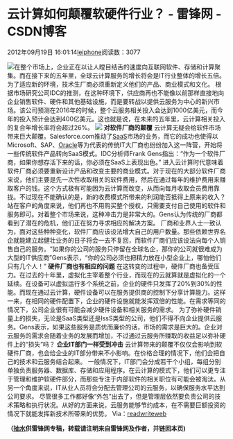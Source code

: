 
# 云计算如何颠覆软硬件行业？ - 雷锋网 - CSDN博客


2012年09月19日 16:01:14[leiphone](https://me.csdn.net/leiphone)阅读数：3077


![](http://www.leiphone.com/wp-content/uploads/2012/09/cloud.png)在整个市场上，企业正在以让人瞠目结舌的速度向互联网软件、存储和计算聚集。而在接下来的五年里，全球云计算服务的增长将会是IT行业整体的增长五倍。为了适应新的环境，技术生厂商必须重新定义他们的产品、商业模式和文化。
根据市场研究公司IDC的推测，在这种环境下，供应商再也不能像以前那样直接地向企业销售软件、硬件和其他基础设施，而是要转战以提供云服务为中心的新兴市场。该公司预测在2016年的时候，整个云服务相关投入会达到1000亿美元，而今年的投入预计会达到400亿美元。这也就是说，在未来的五年里，云计算相关投入的复合年增长率将会超过26%。
![](http://www.leiphone.com/wp-content/uploads/2012/09/cloudcommodity1.jpg)
**对软件厂商的颠覆**
云计算无疑会给软件市场带来巨大颠覆。Salesforce.com推动了[SaaS](http://www.leiphone.com/tag/saas)市场的业务，而它的成功也使得以Microsoft、SAP、[Oracle](http://www.leiphone.com/tag/oracle)等为代表的传统IT大厂商也纷纷加入这一阵营，开始将一些传统软件产品转向SaaS模式。IDC分析师Frank
 Gens指出：“作为一个软件厂商，如果你想存活下来的话，你必须在SaaS上表现出色。”
进入云计算时代意味着软件厂商必须要重新设计产品和改变主要的商业模式。对于现在的大部分软件厂商来说，他们主要是先一次性收取相关的软件费用，然后在通过每年的维护费用来赚取客户的钱。这个方式极有可能因为云计算而改变，从而向每月收取会员费用靠拢。不过现在不能确认的是，新的收费模式所带来的利润能否抵得上原来的收入？
站在客户的角度来说，他们再也不用购买整个授权，只需要支付自己使用的软件和服务即可。对着整个市场来说，这种冲击力是非常大的。Gens认为传统的厂商都看到了潜在的危机，他们正在努力寻求相应的解决方案。
厂商和业界人士一致认为，面对这些种种变化，软件厂商应该设法增大自己的用户数量。那些依赖世界名企就能建立起健壮业务的日子将会一去不复回，而软件厂商们应该设法向每个人销售自己的服务。“如果你的公司的服务只停留在全球名企，那你的公司就很难成为大型的IT供应商”Gens表示，“你的公司必须也把精力放在小型企业上，哪怕他们只有几个人！”
**硬件厂商也有相应的问题**
在这转变的过程中，硬件厂商也备受压力。在过去的十年里，虚拟化主宰着整个行业，而现在的云就算就是虚拟化的一个延续。在设备可以虚拟运行多个系统之前，企业的硬件只发挥了20%到30%的性能。而现在通过云计算，硬件设备可以在服务提供商的控制下分享计算能力。这样一来，在相同的硬件配置下，企业的硬件设施就能发挥双倍的性能。在需求等同的情况下，公司企业很有可能会减少硬件设备和相关服务的需求。
为了弥补硬件销量上的损失，无论是SaaS类型还是IssS类型的公司，他们不得不向企业提供云服务。Gens表示，如果这些服务是质优而廉价的话，市场的需求是巨大的。企业对云服务的需求会随着业务的发展而增加，不过通过云服务所赚取的收益足以弥补硬件上的“损失”吗？
**企业IT部门一样受到冲击**
云计算带来的颠覆不仅仅会影响到软硬件厂商，也会给企业的IT部分带来不小影响。在价格合理的情况下，他们会把自己的技术和云服务结合起来。
一般情况下，IT部门会分成若干个小组，每组分别单独负责服务器、数据库、存储和应用程序。在云计算的模式下，他们可以更专注于管理和维护软硬件部分，而那些专注于内部软件的相关职位有可能会被淘汰。从另一个角度来说，IT从业人员将会分配去管理公司的云服务，以确保服务水平达到公司要求。
尽管很多工作都好像“外包”出去了，但是管理层依然要负责公司的技术策略和执行状况。从好的方面来说，云服务能够节约成本，在不需要巨额投资的情况下就能发挥新技术所带来的优势。
Via：[readwriteweb](http://www.readwriteweb.com/cloud/2012/09/how-cloud-computings-growth-disrupts-hardware-software-vendors.php)

**（****[抽水](http://www.leiphone.com/author/ce6093)****供****雷锋网****专稿，转载请注明来自雷锋网及作者，并链回本页)**

